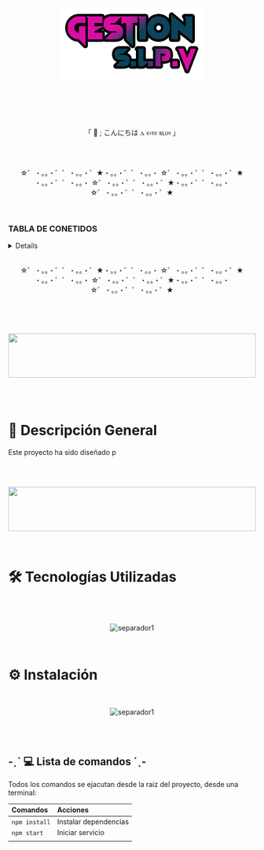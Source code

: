 <p align="center">
    <img src="logo.png" alt="logo_Gestion_Multimedia">
</p>

<br>
<p align="center">

</p>
<br>

<br>
<p align="center" font-size="30px">
「  🦁 ; こんにちは ⲇ ⲉ⳽ⲧⲉ ⲃⳑⲟⳋ 」
</p>
<br>

<br>
<p align="center">
☆゜・。。・゜゜・。。・゜★・。。・゜゜・。。・ ☆゜・。。・゜゜・。。・゜★ ・。。・゜゜・。。・ ☆゜・。。・゜゜・。。・゜★・。。・゜゜・。。・ ☆゜・。。・゜゜・。。・゜★
</p>
<br>

### TABLA DE CONETIDOS
<details>

1. [📌 Descripcion General](#-descripción-general)
2. [🛠️ Tecnologías Utilizadas](#️-tecnologías-utilizadas)
3. [⚙️ Instalación](#️-instalación)
    - [💻 Lista de comandos](#-ˏˋ--lista-de-comandos-ˊˎ-)

</details>

<br>
<p align="center">
☆゜・。。・゜゜・。。・゜★・。。・゜゜・。。・ ☆゜・。。・゜゜・。。・゜★ ・。。・゜゜・。。・ ☆゜・。。・゜゜・。。・゜★・。。・゜゜・。。・ ☆゜・。。・゜゜・。。・゜★
</p>
<br>

<br>
<br>
<p align="center">
<img height="90px" width="100%" src="https://i.pinimg.com/736x/7f/6d/95/7f6d95a485791f905b5c94e31054d460.jpg" >
</p>
<br>
<br>

# 📌 Descripción General

Este proyecto ha sido diseñado p


<br>
<br>
<p align="center">
<img height="90px" width="100%" src="https://i.pinimg.com/736x/aa/55/41/aa5541d265687d1fb50d15e6088013d6.jpg" >
</p>
<br>

# 🛠️ Tecnologías Utilizadas



<br>
<br>

<p align="center">
<img  height="90px" width="100%" src="https://i.pinimg.com/736x/35/cd/54/35cd544a8b4bde382edafa48c8c7795f.jpg" alt="separador1">
</p>
<br>

# ⚙️ Instalación

<br>
<p align="center">
<img  height="90px" width="100%"   src="https://i.pinimg.com/736x/ff/18/08/ff180896bf024353d41301ca2e623603.jpg" alt="separador1">
</p>
<br>

<br>

##  -ˏˋ 💻 Lista de comandos ˊˎ-
Todos los comandos se ejacutan desde la raiz del proyecto, desde una terminal:

| Comandos                  | Acciones                                         |
| :------------------------ | :----------------------------------------------- |
| `npm install`             | Instalar dependencias                            |
| `npm start`               | Iniciar servicio                                 |
|                           |                                                  |

